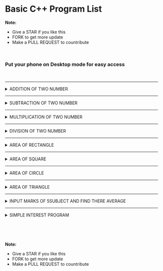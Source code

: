 # Basic C++ Program List

**Note:**
 - Give a STAR if you like this 
 - FORK to get more update
 - Make a PULL REQUEST to countribute

<br>

### Put your phone on Desktop mode for easy access

<br>


 <hr>

 <details><summary>ADDITION OF TWO NUMBER</summary>

    ```

    #include <iostream>
    using namespace std;
    int main()
        {
            int a,b,c;
            cout<<"Enter first number\n";
            cin>>a;
            cout<<"Enter second number\n";
            cin>>b;
            c=a+b;
            cout<<"Add="<<c;
        }


     ```

<img>


 </details>



 <hr>

 <details><summary>SUBTRACTION OF TWO NUMBER</summary>

    ```

    #include <iostream>
    using namespace std;
    int main()
        {
            int a,b,c;
            cout<<"Enter first number\n";
            cin>>a;
            cout<<"Enter second number\n";
            cin>>b;
            c=a-b;
            cout<<"Sub="<<c;
        }

    ```

<img>


 </details>



 <hr>

 <details><summary>MULTIPLICATION OF TWO NUMBER</summary>

    ```

    #include <iostream>
    using namespace std;
    int main()
        {
            int a,b,c;
            cout<<"Enter first number\n";
            cin>>a;
            cout<<"Enter second number\n";
            cin>>b;
            c=a*b;
            cout<<"Multiply="<<c;
        }

    ```

<img>


 </details>



 <hr>

 <details><summary>DIVISION OF TWO NUMBER</summary>

    ```

    #include <iostream>
    using namespace std;
    int main()
        {
            int a,b,c;
            cout<<"Enter first number\n";
            cin>>a;
            cout<<"Enter second number\n";
            cin>>b;
            c=a/b;
            cout<<"Div="<<c;
        }

    ```

<img>


 </details>




 <hr>

 <details><summary>AREA OF RECTANGLE</summary>

    ```

    #include <iostream>
    using namespace std;
    int main()
        {
            int area,h,w;
            cout<<"Enter height of rectangle\n";
            cin>>h;
            cout<<"Enter width of rectangle\n";
            cin>>w;
            area=h*w;
            cout<<"Area of rectangle="<<area;
        }

    ```

<img>


 </details>




 <hr>

 <details><summary>AREA OF SQUARE</summary>

    ```

    #include <iostream>
    using namespace std;
    int main()
        {
            int area,side;
            cout<<"Enter side of square\n";
            cin>>side;
            area=side*side;
            cout<<"Area of square="<<area;
        }

    ```

<img>


 </details>




 <hr>

 <details><summary>AREA OF CIRCLE</summary>

    ```

    #include <iostream>
    using namespace std;
    int main()
        {
            float area,r;
            cout<<"Enter radius of circle\n";
            cin>>r;
            area=3.14*r*r;
            cout<<"Area of circle="<<area;
        }

    ```

<img>


 </details>





 <hr>

 <details><summary>AREA OF TRIANGLE</summary>

    ```

    #include <iostream>
    using namespace std;
    int main()
        {
            float area,b,h;
            cout<<"Enter base\n";
            cin>>b;
            cout<<"Enter height\n";
            cin>>h;
            area=0.5*b*h;
            cout<<"Area of triangle="<<area;
        }

    ```

<img>


 </details>




 <hr>

 <details><summary>INPUT MARKS OF 5SUBJECT AND FIND THERE AVERAGE</summary>

 **Note** Let each subject be Physics=p, Chemistry=c, Math=m, Geography=g, English=e

    ```

    #include <iostream>
    using namespace std;
    int main()
        {
            float p,c,m,g,e,avg;
            cout<<"Enter marks in physics\n";
            cin>>p;
            cout<<"Enter marks in chemistry\n";
            cin>>c;
            cout<<"Enter marks in math\n";
            cin>>m;
            cout<<"Enter marks in geography\n";
            cin>>g;
            cout<<"Enter marks in english\n";
            cin>>e;
            avg=(p+c+m+g+e)/5;
            cout<<"Average of result="<<avg;
        }

    ```

<img>


 </details>



 <hr>

 <details><summary>SIMPLE INTEREST PROGRAM</summary>

    ```

    #include <iostream>
    using namespace std;
    int main()
        {
            float p,r,t,si;
            cout<<"Enter principle\n";
            cin>>p;
            cout<<"Enter rate of interest\n";
            cin>>r;
            cout<<"Enter time\n";
            cin>>t;
            si=(p*r*t)/100;
            cout<<"Simple Interest="<<si;
        }

    ```

<img>


 </details>

<br><br><br>

**Note:**
 - Give a STAR if you like this 
 - FORK to get more update
 - Make a PULL REQUEST to countribute








